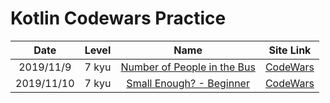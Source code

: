 # Kotlin Codewars Practice

|    Date    | Level |                                                                             Name                                                                             |                                    Site Link                                    |
| :--------: | :---: | :----------------------------------------------------------------------------------------------------------------------------------------------------------: | :-----------------------------------------------------------------------------: |
| 2019/11/9  | 7 kyu | [Number of People in the Bus](https://github.com/EternalPractice/Codewars-Practice/blob/master/Kotlin/%5B7kyu%5D%20Number%20of%20People%20in%20the%20Bus.kt) | [CodeWars](https://www.codewars.com/kata/5648b12ce68d9daa6b000099/train/kotlin) |
| 2019/11/10 | 7 kyu |  [Small Enough? - Beginner](https://github.com/EternalPractice/Codewars-Practice/blob/master/Kotlin/%5B7kyu%5D%20Number%20of%20People%20in%20the%20Bus.kt)   | [CodeWars](https://www.codewars.com/kata/57cc981a58da9e302a000214/train/kotlin) |

